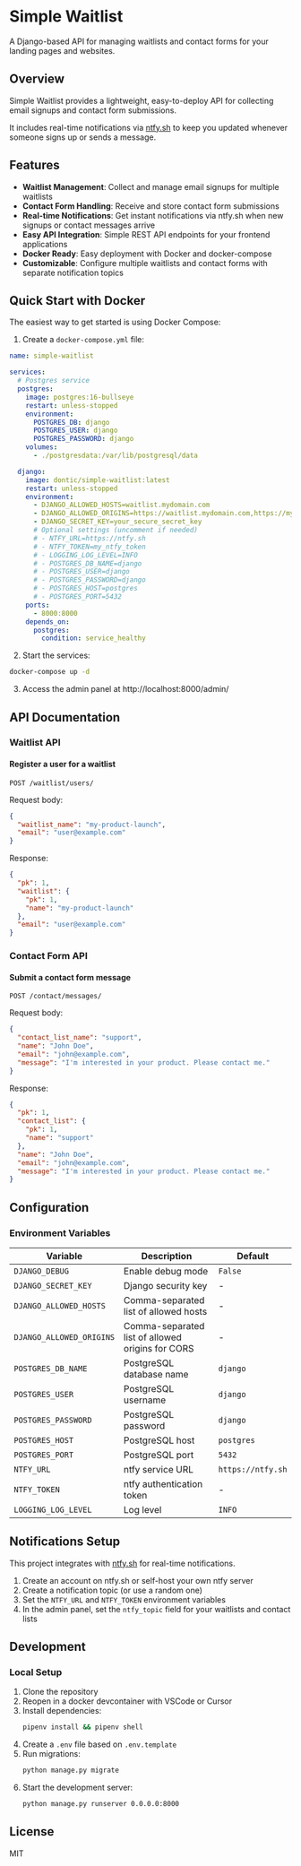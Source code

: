# Simple Waitlist

A Django-based API for managing waitlists and contact forms for your landing pages and websites.

## Overview

Simple Waitlist provides a lightweight, easy-to-deploy API for collecting email signups and contact form submissions.

It includes real-time notifications via [ntfy.sh](https://ntfy.sh) to keep you updated whenever someone signs up or sends a message.

## Features

- **Waitlist Management**: Collect and manage email signups for multiple waitlists
- **Contact Form Handling**: Receive and store contact form submissions
- **Real-time Notifications**: Get instant notifications via ntfy.sh when new signups or contact messages arrive
- **Easy API Integration**: Simple REST API endpoints for your frontend applications
- **Docker Ready**: Easy deployment with Docker and docker-compose
- **Customizable**: Configure multiple waitlists and contact forms with separate notification topics

## Quick Start with Docker

The easiest way to get started is using Docker Compose:

1. Create a `docker-compose.yml` file:

```yaml
name: simple-waitlist

services:
  # Postgres service
  postgres:
    image: postgres:16-bullseye
    restart: unless-stopped
    environment:
      POSTGRES_DB: django
      POSTGRES_USER: django
      POSTGRES_PASSWORD: django
    volumes:
      - ./postgresdata:/var/lib/postgresql/data

  django:
    image: dontic/simple-waitlist:latest
    restart: unless-stopped
    environment:
      - DJANGO_ALLOWED_HOSTS=waitlist.mydomain.com
      - DJANGO_ALLOWED_ORIGINS=https://waitlist.mydomain.com,https://mywebsite1.com,https://mywebsite2.com
      - DJANGO_SECRET_KEY=your_secure_secret_key
      # Optional settings (uncomment if needed)
      # - NTFY_URL=https://ntfy.sh
      # - NTFY_TOKEN=my_ntfy_token
      # - LOGGING_LOG_LEVEL=INFO
      # - POSTGRES_DB_NAME=django
      # - POSTGRES_USER=django
      # - POSTGRES_PASSWORD=django
      # - POSTGRES_HOST=postgres
      # - POSTGRES_PORT=5432
    ports:
      - 8000:8000
    depends_on:
      postgres:
        condition: service_healthy
```

2. Start the services:

```bash
docker-compose up -d
```

3. Access the admin panel at http://localhost:8000/admin/

## API Documentation

### Waitlist API

#### Register a user for a waitlist

```
POST /waitlist/users/
```

Request body:
```json
{
  "waitlist_name": "my-product-launch",
  "email": "user@example.com"
}
```

Response:
```json
{
  "pk": 1,
  "waitlist": {
    "pk": 1,
    "name": "my-product-launch"
  },
  "email": "user@example.com"
}
```

### Contact Form API

#### Submit a contact form message

```
POST /contact/messages/
```

Request body:
```json
{
  "contact_list_name": "support",
  "name": "John Doe",
  "email": "john@example.com",
  "message": "I'm interested in your product. Please contact me."
}
```

Response:
```json
{
  "pk": 1,
  "contact_list": {
    "pk": 1,
    "name": "support"
  },
  "name": "John Doe",
  "email": "john@example.com",
  "message": "I'm interested in your product. Please contact me."
}
```

## Configuration

### Environment Variables


| Variable | Description | Default |
|----------|-------------|---------|
| `DJANGO_DEBUG` | Enable debug mode | `False` |
| `DJANGO_SECRET_KEY` | Django security key | - |
| `DJANGO_ALLOWED_HOSTS` | Comma-separated list of allowed hosts | - |
| `DJANGO_ALLOWED_ORIGINS` | Comma-separated list of allowed origins for CORS | - |
| `POSTGRES_DB_NAME` | PostgreSQL database name | `django` |
| `POSTGRES_USER` | PostgreSQL username | `django` |
| `POSTGRES_PASSWORD` | PostgreSQL password | `django` |
| `POSTGRES_HOST` | PostgreSQL host | `postgres` |
| `POSTGRES_PORT` | PostgreSQL port | `5432` |
| `NTFY_URL` | ntfy service URL | `https://ntfy.sh` |
| `NTFY_TOKEN` | ntfy authentication token | - |
| `LOGGING_LOG_LEVEL` | Log level | `INFO` |

## Notifications Setup

This project integrates with [ntfy.sh](https://ntfy.sh) for real-time notifications.

1. Create an account on ntfy.sh or self-host your own ntfy server
2. Create a notification topic (or use a random one)
3. Set the `NTFY_URL` and `NTFY_TOKEN` environment variables
4. In the admin panel, set the `ntfy_topic` field for your waitlists and contact lists

## Development

### Local Setup

1. Clone the repository
2. Reopen in a docker devcontainer with VSCode or Cursor
2. Install dependencies:
   ```bash
   pipenv install && pipenv shell
   ```
3. Create a `.env` file based on `.env.template`
4. Run migrations:
   ```bash
   python manage.py migrate
   ```
5. Start the development server:
   ```bash
   python manage.py runserver 0.0.0.0:8000
   ```

## License

MIT
